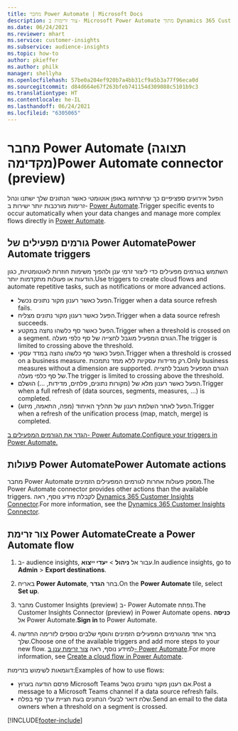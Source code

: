 ```yaml
---
title: מחבר Power Automate | Microsoft Docs
description: צור זרימות ב- Microsoft Power Automate מתוך Dynamics 365 Customer Insights.
ms.date: 06/24/2021
ms.reviewer: mhart
ms.service: customer-insights
ms.subservice: audience-insights
ms.topic: how-to
author: pkieffer
ms.author: philk
manager: shellyha
ms.openlocfilehash: 57be0a204ef920b7a4bb31cf9a5b3a77f96eca0d
ms.sourcegitcommit: d84d664e67f263bfeb741154d309088c5101b9c3
ms.translationtype: HT
ms.contentlocale: he-IL
ms.lasthandoff: 06/24/2021
ms.locfileid: "6305065"
---
```

# <a name="power-automate-connector-preview"></a><span data-ttu-id="fc68d-103">מחבר Power Automate (תצוגה מקדימה)</span><span class="sxs-lookup"><span data-stu-id="fc68d-103">Power Automate connector (preview)</span></span>

<span data-ttu-id="fc68d-104">הפעל אירועים ספציפיים כך שיתרחשו באופן אוטומטי כאשר הנתונים שלך ישתנו ונהל זרימות מורכבות יותר ישירות ב- [Power Automate](https://flow.microsoft.com/).</span><span class="sxs-lookup"><span data-stu-id="fc68d-104">Trigger specific events to occur automatically when your data changes and manage more complex flows directly in [Power Automate](https://flow.microsoft.com/).</span></span>

## <a name="power-automate-triggers"></a><span data-ttu-id="fc68d-105">גורמים מפעילים של Power Automate</span><span class="sxs-lookup"><span data-stu-id="fc68d-105">Power Automate triggers</span></span>

<span data-ttu-id="fc68d-106">השתמש בגורמים מפעילים כדי ליצור זרמי ענן ולהפוך משימות חוזרות לאוטומטיות, כגון הודעות או פעולות מתקדמות יותר.</span><span class="sxs-lookup"><span data-stu-id="fc68d-106">Use triggers to create cloud flows and automate repetitive tasks, such as notifications or more advanced actions.</span></span> 

- <span data-ttu-id="fc68d-107">הפעל כאשר רענון מקור נתונים נכשל.</span><span class="sxs-lookup"><span data-stu-id="fc68d-107">Trigger when a data source refresh fails.</span></span> 
- <span data-ttu-id="fc68d-108">הפעל כאשר רענון מקור נתונים מצליח.</span><span class="sxs-lookup"><span data-stu-id="fc68d-108">Trigger when a data source refresh succeeds.</span></span>
- <span data-ttu-id="fc68d-109">הפעל כאשר סף כלשהו נחצה במקטע.</span><span class="sxs-lookup"><span data-stu-id="fc68d-109">Trigger when a threshold is crossed on a segment.</span></span> <span data-ttu-id="fc68d-110">הגורם המפעיל מוגבל לחצייה של סף כלפי מעלה.</span><span class="sxs-lookup"><span data-stu-id="fc68d-110">The trigger is limited to crossing above the threshold.</span></span>
- <span data-ttu-id="fc68d-111">הפעל כאשר סף כלשהו נחצה במדד עסקי.</span><span class="sxs-lookup"><span data-stu-id="fc68d-111">Trigger when a threshold is crossed on a business measure.</span></span> <span data-ttu-id="fc68d-112">רק מדידות עסקיות ללא ממד נתמכות.</span><span class="sxs-lookup"><span data-stu-id="fc68d-112">Only business measures without a dimension are supported.</span></span> <span data-ttu-id="fc68d-113">הגורם המפעיל מוגבל לחצייה של סף כלפי מעלה.</span><span class="sxs-lookup"><span data-stu-id="fc68d-113">The trigger is limited to crossing above the threshold.</span></span>
- <span data-ttu-id="fc68d-114">הפעל כאשר רענון מלא של (מקורות נתונים, פלחים, מדידות, ...) הושלם.</span><span class="sxs-lookup"><span data-stu-id="fc68d-114">Trigger when a full refresh of (data sources, segments, measures, ...) is completed.</span></span>
- <span data-ttu-id="fc68d-115">הפעל לאחר השלמת רענון של תהליך האיחוד (מפה, התאמה, מיזוג).</span><span class="sxs-lookup"><span data-stu-id="fc68d-115">Trigger when a refresh of the unification process (map, match, merge) is completed.</span></span>

[<span data-ttu-id="fc68d-116">הגדר את הגורמים המפעילים ב- Power Automate.</span><span class="sxs-lookup"><span data-stu-id="fc68d-116">Configure your triggers in Power Automate.</span></span>](https://flow.microsoft.com/connectors/shared_customerinsights/dynamics-365-customer-insights-connector/)

## <a name="power-automate-actions"></a><span data-ttu-id="fc68d-117">פעולות Power Automate</span><span class="sxs-lookup"><span data-stu-id="fc68d-117">Power Automate actions</span></span>

<span data-ttu-id="fc68d-118">מחבר Power Automate מספק פעולות אחרות לגורמים המפעילים הזמינים.</span><span class="sxs-lookup"><span data-stu-id="fc68d-118">The Power Automate connector provides other actions than the available triggers.</span></span> <span data-ttu-id="fc68d-119">לקבלת מידע נוסף, ראה [Dynamics 365 Customer Insights Connector](/connectors/customerinsights/).</span><span class="sxs-lookup"><span data-stu-id="fc68d-119">For more information, see the [Dynamics 365 Customer Insights Connector](/connectors/customerinsights/).</span></span>

## <a name="create-a-power-automate-flow"></a><span data-ttu-id="fc68d-120">צור זרימת Power Automate</span><span class="sxs-lookup"><span data-stu-id="fc68d-120">Create a Power Automate flow</span></span>

1. <span data-ttu-id="fc68d-121">ב- audience insights, עבור אל **ניהול** > **יעדי ייצוא**.</span><span class="sxs-lookup"><span data-stu-id="fc68d-121">In audience insights, go to **Admin** > **Export destinations**.</span></span>

1. <span data-ttu-id="fc68d-122">באריח **Power Automate**, בחר **הגדר**.</span><span class="sxs-lookup"><span data-stu-id="fc68d-122">On the **Power Automate** tile, select **Set up**.</span></span>

1. <span data-ttu-id="fc68d-123">מחבר Customer Insights‏ (preview) ב- Power Automate נפתח.</span><span class="sxs-lookup"><span data-stu-id="fc68d-123">The Customer Insights Connector (preview) in Power Automate opens.</span></span> <span data-ttu-id="fc68d-124">**כניסה** אל Power Automate.</span><span class="sxs-lookup"><span data-stu-id="fc68d-124">**Sign in** to Power Automate.</span></span>

1. <span data-ttu-id="fc68d-125">בחר אחד מהגורמים המפעילים הזמינים והוסף שלבים נוספים לזרימה החדשה שלך.</span><span class="sxs-lookup"><span data-stu-id="fc68d-125">Choose one of the available triggers and add more steps to your new flow.</span></span> <span data-ttu-id="fc68d-126">למידע נוסף, ראה [צור זרימת ענן ב- Power Automate](/power-automate/get-started-logic-flow).</span><span class="sxs-lookup"><span data-stu-id="fc68d-126">For more information, see [Create a cloud flow in Power Automate](/power-automate/get-started-logic-flow).</span></span>

<span data-ttu-id="fc68d-127">דוגמאות לשימוש בזרימות:</span><span class="sxs-lookup"><span data-stu-id="fc68d-127">Examples of how to use flows:</span></span> 
- <span data-ttu-id="fc68d-128">פרסם הודעה בערוץ Microsoft Teams אם רענון מקור נתונים נכשל.</span><span class="sxs-lookup"><span data-stu-id="fc68d-128">Post a message to a Microsoft Teams channel if a data source refresh fails.</span></span> 
- <span data-ttu-id="fc68d-129">שלח דואר לבעלי הנתונים בעת חציית ערך סף בפלח.</span><span class="sxs-lookup"><span data-stu-id="fc68d-129">Send an email to the data owners when a threshold on a segment is crossed.</span></span>



[!INCLUDE[footer-include](../includes/footer-banner.md)]
